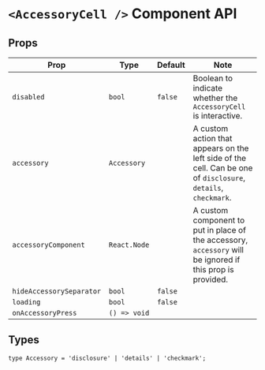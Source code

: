 # `<AccessoryCell />` Component API

## Props

| Prop                     | Type         | Default | Note                                                                                                           |
|--------------------------|--------------|---------|----------------------------------------------------------------------------------------------------------------|
| `disabled`               | `bool`       | `false` | Boolean to indicate whether the `AccessoryCell` is interactive.                                                |
| `accessory`              | `Accessory`  |         | A custom action that appears on the left side of the cell. Can be one of `disclosure`, `details`, `checkmark`. |
| `accessoryComponent`     | `React.Node` |         | A custom component to put in place of the accessory, `accessory` will be ignored if this prop is provided.     |
| `hideAccessorySeparator` | `bool`       | `false` |                                                                                                                |
| `loading`                | `bool`       | `false` |                                                                                                                |
| `onAccessoryPress`       | `() => void` |         |                                                                                                                |

## Types

```
type Accessory = 'disclosure' | 'details' | 'checkmark';
```
